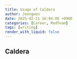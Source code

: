 ```yaml
---
title: Usage of Caldera
author: Jeongwon
date: 2025-02-21 16:04:00 +0900
categories: [Career, RedTeam]
tags: [writing]
render_with_liquid: false
---
```

## Caldera

